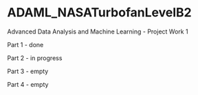 # ADAML_NASATurbofanLevelB2
Advanced Data Analysis and Machine Learning - Project Work 1

Part 1 - done

Part 2 - in progress

Part 3 - empty

Part 4 - empty
